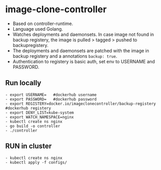 
# image-clone-controller

- Based on controller-runtime.
- Language used Golang.
- Watches deployments and daemonsets. In case image not found in backup registery, 
  the image is pulled > tagged > pushed to backupregistery.
- The deployments and daemonsets are patched with the image in backup registery and a annotations
  ```backup: true```.
- Authentication to registery is basic auth, set env to USERNAME and PASSWORD.

## Run locally

```
- export USERNAME=   #dockerhub username
- export PASSWORD=   #dockerhub password
- export REGISTERY=docker.io/imageclonecontroller/backup-registery #dockerhub registery
- export DENY_LIST=kube-system
- export WATCH_NAMESPACE=nginx
- kubectl create ns nginx
- go build -o controller
- ./controller
```

## RUN in cluster
```
- kubectl create ns nginx
- kubectl apply -f configs/
```
